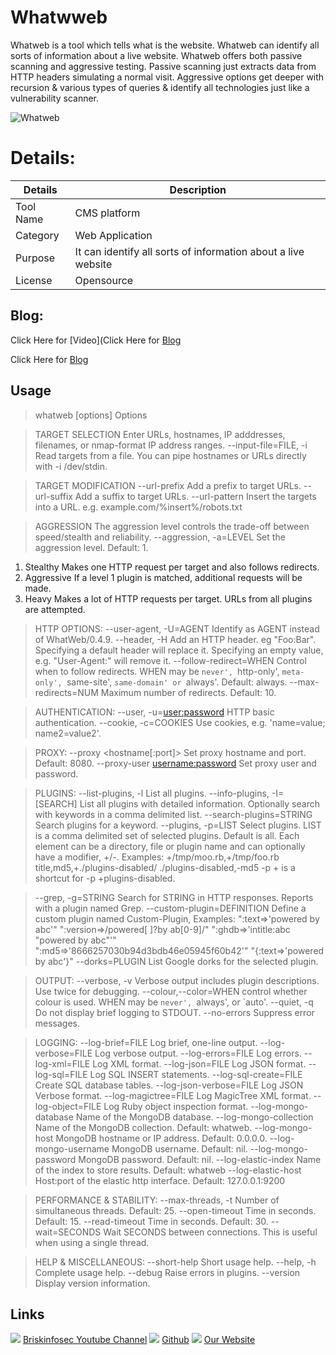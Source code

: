 Whatwweb
============
Whatweb is a tool which tells what is the website. Whatweb can identify all sorts of information about a live website. Whatweb offers both passive scanning and aggressive testing. Passive scanning just extracts data from HTTP headers simulating a normal visit. Aggressive options get deeper with recursion & various types of queries & identify all technologies just like a vulnerability scanner.

![Whatweb](https://www.briskinfosec.com//assets/tooloftheday/TOD_198_WHATWEB1.jpg)

Details:
============
|  Details | Description   |
| ------------ | ------------ |
|  Tool Name |  CMS platform |
|  Category | Web Application  |
|  Purpose | It can identify all sorts of information about a live website|
|  License |    Opensource|

Blog: 
--------------

Click Here for [Video](Click Here for [Blog](https://www.briskinfosec.com/tooloftheday/toolofthedaydetail/WHATWEB "Video")

Click Here for [Blog](https://www.briskinfosec.com/tooloftheday/toolofthedaydetail/WHATWEB "Blog")

Usage
---------------
>whatweb [options] <URLs>
Options

>TARGET SELECTION
  <TARGETs>     Enter URLs, hostnames, IP adddresses,
          filenames, or nmap-format IP address ranges.
  --input-file=FILE, -i   Read targets from a file. You can pipe
        hostnames or URLs directly with -i /dev/stdin.

>TARGET MODIFICATION
  --url-prefix      Add a prefix to target URLs.
  --url-suffix      Add a suffix to target URLs.
  --url-pattern     Insert the targets into a URL.
        e.g. example.com/%insert%/robots.txt

>AGGRESSION
The aggression level controls the trade-off between speed/stealth and
reliability.
  --aggression, -a=LEVEL  Set the aggression level. Default: 1.
  1. Stealthy     Makes one HTTP request per target and also
          follows redirects.
  3. Aggressive     If a level 1 plugin is matched, additional
          requests will be made.
  4. Heavy      Makes a lot of HTTP requests per target. URLs
          from all plugins are attempted.

>HTTP OPTIONS:
  --user-agent, -U=AGENT  Identify as AGENT instead of WhatWeb/0.4.9.
  --header, -H      Add an HTTP header. eg "Foo:Bar". Specifying a
        default header will replace it. Specifying an
        empty value, e.g. "User-Agent:" will remove it.
  --follow-redirect=WHEN  Control when to follow redirects. WHEN may be
        `never', `http-only', `meta-only', `same-site',
        `same-domain' or `always'. Default: always.
		 --max-redirects=NUM   Maximum number of redirects. Default: 10.

>AUTHENTICATION:
   --user, -u=<user:password>  HTTP basic authentication.
  --cookie, -c=COOKIES    Use cookies, e.g. 'name=value; name2=value2'.

>PROXY:
  --proxy     <hostname[:port]> Set proxy hostname and port.
        Default: 8080.
  --proxy-user      <username:password> Set proxy user and password.

>PLUGINS:
  --list-plugins, -l    List all plugins.
  --info-plugins, -I=[SEARCH] List all plugins with detailed information.
        Optionally search with keywords in a comma
        delimited list.
  --search-plugins=STRING Search plugins for a keyword.
  --plugins, -p=LIST    Select plugins. LIST is a comma delimited set
        of selected plugins. Default is all.
        Each element can be a directory, file or plugin
        name and can optionally have a modifier, +/-.
        Examples: +/tmp/moo.rb,+/tmp/foo.rb
        title,md5,+./plugins-disabled/
        ./plugins-disabled,-md5
        -p + is a shortcut for -p +plugins-disabled.

  > --grep, -g=STRING   Search for STRING in HTTP responses. Reports
        with a plugin named Grep.
  --custom-plugin=DEFINITION  Define a custom plugin named Custom-Plugin,
        Examples: ":text=>'powered by abc'"
        ":version=>/powered[ ]?by ab[0-9]/"
        ":ghdb=>'intitle:abc "powered by abc"'"
        ":md5=>'8666257030b94d3bdb46e05945f60b42'"
        "{:text=>'powered by abc'}"
  --dorks=PLUGIN    List Google dorks for the selected plugin.

>OUTPUT:
  --verbose, -v     Verbose output includes plugin descriptions.
        Use twice for debugging.
  --colour,--color=WHEN   control whether colour is used. WHEN may be
        `never', `always', or `auto'.
  --quiet, -q     Do not display brief logging to STDOUT.
  --no-errors     Suppress error messages.

>LOGGING:
  --log-brief=FILE    Log brief, one-line output.
  --log-verbose=FILE    Log verbose output.
  --log-errors=FILE   Log errors.
  --log-xml=FILE    Log XML format.
  --log-json=FILE   Log JSON format.
  --log-sql=FILE    Log SQL INSERT statements.
  --log-sql-create=FILE   Create SQL database tables.
  --log-json-verbose=FILE Log JSON Verbose format.
  --log-magictree=FILE    Log MagicTree XML format.
  --log-object=FILE   Log Ruby object inspection format.
  --log-mongo-database    Name of the MongoDB database.
  --log-mongo-collection  Name of the MongoDB collection.
        Default: whatweb.
  --log-mongo-host    MongoDB hostname or IP address.
        Default: 0.0.0.0.
  --log-mongo-username    MongoDB username. Default: nil.
  --log-mongo-password    MongoDB password. Default: nil.
  --log-elastic-index   Name of the index to store results. Default: whatweb
  --log-elastic-host    Host:port of the elastic http interface. Default: 127.0.0.1:9200
 
>PERFORMANCE & STABILITY:
  --max-threads, -t   Number of simultaneous threads. Default: 25.
  --open-timeout    Time in seconds. Default: 15.
  --read-timeout    Time in seconds. Default: 30.
  --wait=SECONDS    Wait SECONDS between connections.
        This is useful when using a single thread.

>HELP & MISCELLANEOUS:
  --short-help      Short usage help.
  --help, -h      Complete usage help.
  --debug     Raise errors in plugins.
  --version     Display version information.


Links
----------------

![ ](https://img.icons8.com/color/15/000000/youtube-play.png) [Briskinfosec Youtube Channel](https://www.youtube.com/channel/UCcPmqqYETcO_7-6p_uUsF1w "Briskinfosec Youtube Channel")
 ![ ](https://img.icons8.com/glyph-neue/15/000000/github.png) [Github](https://github.com/briskinfosec "Github") 
![ ](https://img.icons8.com/ios/15/000000/internet--v2.png) [Our Website](https://www.briskinfosec.com/ "Our Website")

